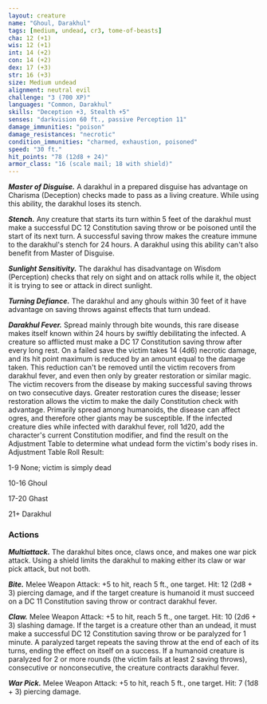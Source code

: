 ```yaml
---
layout: creature
name: "Ghoul, Darakhul"
tags: [medium, undead, cr3, tome-of-beasts]
cha: 12 (+1)
wis: 12 (+1)
int: 14 (+2)
con: 14 (+2)
dex: 17 (+3)
str: 16 (+3)
size: Medium undead
alignment: neutral evil
challenge: "3 (700 XP)"
languages: "Common, Darakhul"
skills: "Deception +3, Stealth +5"
senses: "darkvision 60 ft., passive Perception 11"
damage_immunities: "poison"
damage_resistances: "necrotic"
condition_immunities: "charmed, exhaustion, poisoned"
speed: "30 ft."
hit_points: "78 (12d8 + 24)"
armor_class: "16 (scale mail; 18 with shield)"
---
```


***Master of Disguise.*** A darakhul in a prepared disguise has advantage on Charisma (Deception) checks made to pass as a living creature. While using this ability, the darakhul loses its stench.

***Stench.*** Any creature that starts its turn within 5 feet of the darakhul must make a successful DC 12 Constitution saving throw or be poisoned until the start of its next turn. A successful saving throw makes the creature immune to the darakhul's stench for 24 hours. A darakhul using this ability can't also benefit from Master of Disguise.

***Sunlight Sensitivity.*** The darakhul has disadvantage on Wisdom (Perception) checks that rely on sight and on attack rolls while it, the object it is trying to see or attack in direct sunlight.

***Turning Defiance.*** The darakhul and any ghouls within 30 feet of it have advantage on saving throws against effects that turn undead.

***Darakhul Fever.*** Spread mainly through bite wounds, this rare disease makes itself known within 24 hours by swiftly debilitating the infected. A creature so afflicted must make a DC 17 Constitution saving throw after every long rest. On a failed save the victim takes 14 (4d6) necrotic damage, and its hit point maximum is reduced by an amount equal to the damage taken. This reduction can't be removed until the victim recovers from darakhul fever, and even then only by greater restoration or similar magic. The victim recovers from the disease by making successful saving throws on two consecutive days. Greater restoration cures the disease; lesser restoration allows the victim to make the daily Constitution check with advantage. Primarily spread among humanoids, the disease can affect ogres, and therefore other giants may be susceptible. If the infected creature dies while infected with darakhul fever, roll 1d20, add the character's current Constitution modifier, and find the result on the Adjustment Table to determine what undead form the victim's body rises in. Adjustment Table Roll Result:

1-9 None; victim is simply dead

10-16 Ghoul

17-20 Ghast

21+ Darakhul

### Actions

***Multiattack.*** The darakhul bites once, claws once, and makes one war pick attack. Using a shield limits the darakhul to making either its claw or war pick attack, but not both.

***Bite.*** Melee Weapon Attack: +5 to hit, reach 5 ft., one target. Hit: 12 (2d8 + 3) piercing damage, and if the target creature is humanoid it must succeed on a DC 11 Constitution saving throw or contract darakhul fever.

***Claw.*** Melee Weapon Attack: +5 to hit, reach 5 ft., one target. Hit: 10 (2d6 + 3) slashing damage. If the target is a creature other than an undead, it must make a successful DC 12 Constitution saving throw or be paralyzed for 1 minute. A paralyzed target repeats the saving throw at the end of each of its turns, ending the effect on itself on a success. If a humanoid creature is paralyzed for 2 or more rounds (the victim fails at least 2 saving throws), consecutive or nonconsecutive, the creature contracts darakhul fever.

***War Pick.*** Melee Weapon Attack: +5 to hit, reach 5 ft., one target. Hit: 7 (1d8 + 3) piercing damage.

